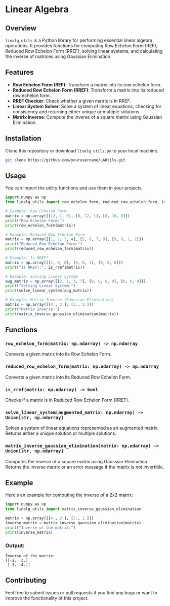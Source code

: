 # Linear Algebra

## Overview

`linalg_utils` is a Python library for performing essential linear algebra operations. It provides functions for computing Row Echelon Form (REF), Reduced Row Echelon Form (RREF), solving linear systems, and calculating the inverse of matrices using Gaussian Elimination.

## Features

- **Row Echelon Form (REF)**: Transform a matrix into its row echelon form.
- **Reduced Row Echelon Form (RREF)**: Transform a matrix into its reduced row echelon form.
- **RREF Checker**: Check whether a given matrix is in RREF.
- **Linear System Solver**: Solve a system of linear equations, checking for consistency and returning either unique or multiple solutions.
- **Matrix Inverse**: Compute the inverse of a square matrix using Gaussian Elimination.

## Installation

Clone this repository or download `linalg_utils.py` to your local machine.

```bash
git clone https://github.com/yourusername/LAUtils.git
```
## Usage

You can import the utility functions and use them in your projects.

```python
import numpy as np
from linalg_utils import row_echelon_form, reduced_row_echelon_form, is_rref, solve_linear_system, matrix_inverse_gaussian_elimination

# Example: Row Echelon Form
matrix = np.array([[12, 1, 0], [0, 12, 1], [0, 16, 0]])
print("Row Echelon Form:")
print(row_echelon_form(matrix))

# Example: Reduced Row Echelon Form
matrix = np.array([[1, 2, 3, 4], [5, 6, 7, 8], [9, 0, 1, 2]])
print("Reduced Row Echelon Form:")
print(reduced_row_echelon_form(matrix))

# Example: Is RREF?
matrix = np.array([[1, 0, 0], [0, 0, 1], [0, 0, 0]])
print("Is RREF?:", is_rref(matrix))

# Example: Solving Linear System
aug_matrix = np.array([[2, 1, 3, 7], [0, 0, 6, 9], [0, 0, 0]])
print("Solving Linear System:")
print(solve_linear_system(aug_matrix))

# Example: Matrix Inverse (Gaussian Elimination)
matrix = np.array([[4., 3.], [3., 2.]])
print("Matrix Inverse:")
print(matrix_inverse_gaussian_elimination(matrix))
```

## Functions

### `row_echelon_form(matrix: np.ndarray) -> np.ndarray`
Converts a given matrix into its Row Echelon Form.

### `reduced_row_echelon_form(matrix: np.ndarray) -> np.ndarray`
Converts a given matrix into its Reduced Row Echelon Form.

### `is_rref(matrix: np.ndarray) -> bool`
Checks if a matrix is in Reduced Row Echelon Form (RREF).

### `solve_linear_system(augmented_matrix: np.ndarray) -> Union[str, np.ndarray]`
Solves a system of linear equations represented as an augmented matrix. Returns either a unique solution or multiple solutions.

### `matrix_inverse_gaussian_elimination(matrix: np.ndarray) -> Union[str, np.ndarray]`
Computes the inverse of a square matrix using Gaussian Elimination. Returns the inverse matrix or an error message if the matrix is not invertible.

## Example

Here's an example for computing the inverse of a 2x2 matrix:

```python
import numpy as np
from linalg_utils import matrix_inverse_gaussian_elimination

matrix = np.array([[4., 3.], [3., 2.]])
inverse_matrix = matrix_inverse_gaussian_elimination(matrix)
print("Inverse of the matrix:")
print(inverse_matrix)
```
### Output:

```plaintext
Inverse of the matrix:
[[-2.  3.]
 [ 3. -4.]]
```

## Contributing

Feel free to submit issues or pull requests if you find any bugs or want to improve the functionality of this project.

